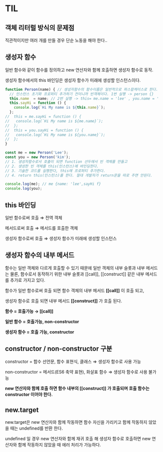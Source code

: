 # TIL 

## 객체 리터럴 방식의 문제점

직관적이지만 여러 개를 만들 경우 단순 노동을 해야 한다..

## 생성자 함수

일반 함수와 같이 함수를 정의하고 new 연산자와 함께 호출하면 생성자 함수로 동작.

생성자 함수에서의 this 바인딩은 생성자 함수가 미래에 생성할 인스턴스이다.

```jsx
function Person(name) { // 생성자함수의 함수이름은 일반적으로 파스칼케이스로 한다.
  // 인스턴스 초기화 프로퍼티 추가하기 전이니까 빈객체이다. 1번 실행 -> person {}
  this.name  = name; // 2번 실행 -> this= me.name = 'lee' , you.name = 'kim'
  this.sayHi = function () {
    console.log(`Hi My name is ${this.name}`);
  };
//  this = me.sayHi = function () {
//   console.log(`Hi My name is ${me.name}`);
//  };
//  this = you.sayHi = function () {
//   console.log(`Hi My name is ${you.name}`);
//  };
}

const me = new Person('Lee');
const you = new Person('kim');
// 1. 생성자함수로서 호출이 되면 function 선두에서 빈 객체를 만들고
// 2. 생성한 빈 객체를 this(인스턴스)에 바인딩한다.
// 3. 기술한 코드를 실행한다, this에 프로퍼티 추가한다.
// 4. return this(인스턴스)를 한다. 절대 개발자가 return문을 따로 주면 안된다.

console.log(me); // me {name: 'lee',sayHi f}
console.log(you);
```

## this 바인딩

일반 함수로써 호출 ⇒ 전역 객체

메서드로써 호출 ⇒ 메서드를 호출한 객체

생성자 함수로써 호출 ⇒ 생성자 함수가 미래에 생성할 인스턴스

## 생성자 함수의 내부 메서드

함수는 일반 객체와 다르게 호출할 수 있기 때문에 일반 객체의 내부 슬롯과 내부 메서드는 물론, 함수로서 동작하기 위한 내부 슬롯과 [[call]], [[construct]] 같은 내부 메서드를 추가로 가지고 있다.

함수가 일반 함수로써 호출 되면 함수 객체의 내부 메서드 **[[call]]** 이 호출 되고,

생성자 함수로 호출 되면 내부 메서드 **[[construct]]** 가 호출 된다.

**함수 = 호출가능 → [[call]]**

**일반 함수 = 호출가능, non-constructor**

**생성자 함수 = 호출 가능, constructor**

## constructor / non-constructor 구분

constructor = 함수 선언문, 함수 표현식, 클래스 ⇒ 생성자 함수로 사용 가능

non-constructor = 메서드(ES6 축약 표현), 화살표 함수 ⇒ 생성자 함수로 사용 불가능

**new 연산자와 함께 호출 하면 함수 내부의 [[construct]] 가 호출되며 호출 함수는 constructor 이어야 한다.**

## new.target

new.target은 new 연산자와 함께 작동하면 함수 자신을 가리키고 함께 작동하지 않았을 때는 undefined를 반환 한다.

undefined 일 경우 new 연산자와 함께 재귀 호출 해 생성자 함수로 호출하면 new 연산자와 함께 작동하지 않았을 때 에러 처리가 가능하다.
